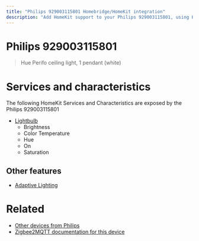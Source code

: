 ```yaml
---
title: "Philips 929003115801 Homebridge/HomeKit integration"
description: "Add HomeKit support to your Philips 929003115801, using Homebridge, Zigbee2MQTT and homebridge-z2m."
---
```

<!---
This file has been GENERATED using src/docgen/docgen.ts
DO NOT EDIT THIS FILE MANUALLY!
-->
# Philips 929003115801
> Hue Perifo ceiling light, 1 pendant (white)


# Services and characteristics
The following HomeKit Services and Characteristics are exposed by
the Philips 929003115801

* [Lightbulb](../../light.md)
  * Brightness
  * Color Temperature
  * Hue
  * On
  * Saturation

## Other features
* [Adaptive Lighting](../../light.md)

# Related
* [Other devices from Philips](../index.md#philips)
* [Zigbee2MQTT documentation for this device](https://www.zigbee2mqtt.io/devices/929003115801.html)